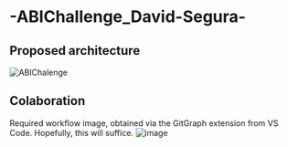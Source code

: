 # -ABIChallenge_David-Segura-

## Proposed architecture
![ABIChalenge](https://github.com/user-attachments/assets/464fb019-0c09-44ad-95c5-3b8f4628340b)

## Colaboration
Required workflow image, obtained via the GitGraph extension from VS Code. Hopefully, this will suffice.
![image](https://github.com/user-attachments/assets/67280a0d-5fb4-4eca-a8c7-9b4e838fde81)
